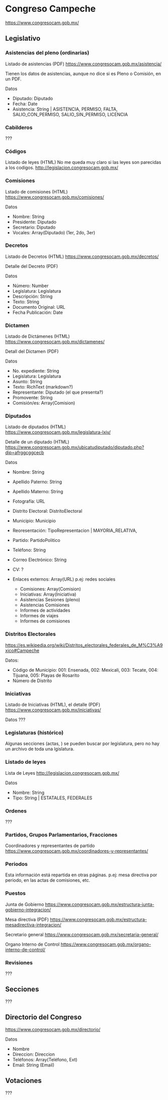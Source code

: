 # Congreso Campeche

https://www.congresocam.gob.mx/

## Legislativo

### Asistencias del pleno (ordinarias)

Listado de asistencias (PDF)
https://www.congresocam.gob.mx/asistencia/

Tienen los datos de asistencias, aunque no dice si es Pleno o Comisión, en un PDF.

Datos
- Diputado: Diputado
- Fecha: Date
- Asistencia: String | ASISTENCIA, PERMISO, FALTA, SALIO_CON_PERMISO, SALIO_SIN_PERMISO, LICENCIA

### Cabilderos

???

### Códigos

Listado de leyes (HTML)
No me queda muy claro si las leyes son parecidas a los codigos.
http://legislacion.congresocam.gob.mx/


### Comisiones

Lstado de comisiones (HTML)
https://www.congresocam.gob.mx/comisiones/

Datos
- Nombre: String
- Presidente: Diputado
- Secretario: Diputado
- Vocales: Array(Diputado) (1er, 2do, 3er)

### Decretos

Listado de Decretos (HTML)
https://www.congresocam.gob.mx/decretos/

Detalle del Decreto (PDF)

Datos
- Número: Number
- Legislatura: Legislatura
- Descripción: String
- Texto: String
- Documento Original: URL
- Fecha Publicación: Date

### Dictamen

Listado de Dictámenes (HTML)
https://www.congresocam.gob.mx/dictamenes/

Detall del Dictamen (PDF)

Datos
- No. expediente: String
- Legislatura: Legislatura
- Asunto: String
- Texto: RichText (markdown?)
- Representante: Diputado (el que presenta?)
- Promovente: String
- Comisión/es: Array(Comision)

### Diputados

Listado de diputados (HTML)
https://www.congresocam.gob.mx/legislatura-lxiv/

Detalle de un diputado (HTML)
https://www.congresocam.gob.mx/ubicatudiputado/diputado.php?dip=afrggcggcecb

Datos
- Nombre: String
- Apellido Paterno: String
- Apellido Materno: String
- Fotografía: URL
- Distrito Electoral: DistritoElectoral
- Municipio: Municipio
- Reoresentación: TipoRepresentacion | MAYORIA_RELATIVA,
- Partido: PartidoPolitico
- Teléfono: String
- Correo Electrónico: String
- CV: ?
- Enlaces externos: Array(URL) p.ej: redes sociales

  - Comisiones: Array(Comision)
  - Iniciativas: Array(Iniciativa)
  - Asistencias Sesiones (pleno)
  - Asistencias Comisiones
  - Informes de actividades
  - Informes de viajes
  - Informes de comisiones

### Distritos Electorales

https://es.wikipedia.org/wiki/Distritos_electorales_federales_de_M%C3%A9xico#Campeche

Datos:
- Código de Municipio: 001: Ensenada, 002: Mexicali, 003: Tecate, 004: Tijuana, 005: Playas de Rosarito
- Número de Distrito

### Iniciativas

Listado de Iniciativas (HTML), el detalle (PDF)
https://www.congresocam.gob.mx/iniciativas/

Datos
???

### Legislaturas (histórico)

Algunas secciones (actas, ) se pueden buscar por legislatura, pero no hay un archivo de toda una lgislatura.

### Listado de leyes

Lista de Leyes
http://legislacion.congresocam.gob.mx/

Datos
- Nombre: String
- Tipo: String | ESTATALES, FEDERALES


### Ordenes

???

### Partidos, Grupos Parlamentarios, Fracciones

Coordinadores y representantes de partido
https://www.congresocam.gob.mx/coordinadores-y-representantes/

### Periodos

Esta información está repartida en otras páginas. p.ej: mesa directiva por periodo, en las actas de comisiones, etc.


### Puestos

Junta de Gobierno
https://www.congresocam.gob.mx/estructura-junta-gobierno-integracion/

Mesa directiva (PDF)
https://www.congresocam.gob.mx/estructura-mesadirectiva-integracion/

Secretario general
https://www.congresocam.gob.mx/secretaria-general/

Organo Interno de Control
https://www.congresocam.gob.mx/organo-interno-de-control/


### Revisiones

???

## Secciones

???

## Directorio del Congreso

https://www.congresocam.gob.mx/directorio/

Datos
- Nombre
- Direccion: Direccion
- Teléfonos: Array(Teléfono, Ext)
- Email: String (Email)

## Votaciones

???